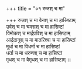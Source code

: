 +++
title = "०१ रुजश् च मा"

+++
रुजश् च मा वेनश् च मा हासिष्टाम्  
उर्वश् च मा चमसश् च मा हासिष्टां  
विमोकश् च मार्द्रपविश् च मा हासिष्टाम्  
आर्द्रदानुश् च मा मातरिश्वा च मा हासिष्टां  
मूर्धा च मा विधर्मा च मा हासिष्टां  
धर्ता च मा धरुणश् च मा हासिष्टां  
मृधश् च मा वैमृधश् च मा हासिष्टाम् ॥